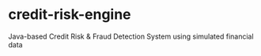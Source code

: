 # credit-risk-engine
Java-based Credit Risk &amp; Fraud Detection System using simulated financial data
